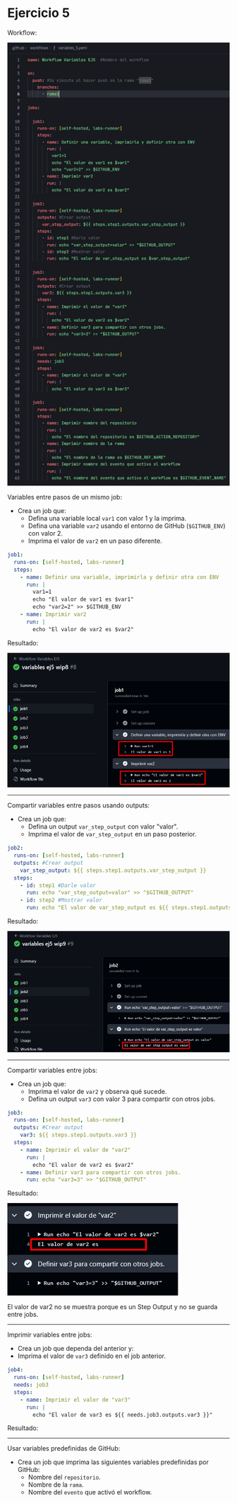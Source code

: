 # Ejercicio 5

Workflow:

![](../../datos/variables_ej5_foto1.png)

Variables entre pasos de un mismo job:

- Crea un job que:
  - Defina una variable local ``var1`` con valor 1 y la imprima.
  - Defina una variable ``var2`` usando el entorno de GitHub (``$GITHUB_ENV``) con valor 2.
  - Imprima el valor de ``var2`` en un paso diferente.

```yaml
job1:
  runs-on: [self-hosted, labs-runner]
  steps:
    - name: Definir una variable, imprimirla y definir otra con ENV
      run: |
        var1=1
        echo "El valor de var1 es $var1"
        echo "var2=2" >> $GITHUB_ENV
    - name: Imprimir var2
      run: |
        echo "El valor de var2 es $var2"
```

Resultado:

![](../../datos/variables_ej5_foto2.png)

---
Compartir variables entre pasos usando outputs:

- Crea un job que:
  - Defina un output ``var_step_output`` con valor "valor".
  - Imprima el valor de ``var_step_output`` en un paso posterior.

```yaml
job2:
  runs-on: [self-hosted, labs-runner]
  outputs: #Crear output
    var_step_output: ${{ steps.step1.outputs.var_step_output }}
  steps:
    - id: step1 #Darle valor
      run: echo "var_step_output=valor" >> "$GITHUB_OUTPUT" 
    - id: step2 #Mostrar valor
      run: echo "El valor de var_step_output es ${{ steps.step1.outputs.var_step_output }}"
```

Resultado:

![](../../datos/variables_ej5_foto3.png)

---
Compartir variables entre jobs:

- Crea un job que:
  - Imprima el valor de ``var2`` y observa qué sucede.
  - Defina un output ``var3`` con valor 3 para compartir con otros jobs.

```yaml
job3:
  runs-on: [self-hosted, labs-runner]
  outputs: #Crear output
    var3: ${{ steps.step1.outputs.var3 }}
  steps:
    - name: Imprimir el valor de "var2"
      run: |
        echo "El valor de var2 es $var2"
    - name: Definir var3 para compartir con otros jobs.
      run: echo "var3=3" >> "$GITHUB_OUTPUT"
```

Resultado:

![](../../datos/variables_ej5_foto4.png)

El valor de var2 no se muestra porque es un Step Output y no se guarda entre jobs.

---
Imprimir variables entre jobs:

- Crea un job que dependa del anterior y:
- Imprima el valor de ``var3`` definido en el job anterior.

```yaml
job4:
  runs-on: [self-hosted, labs-runner]
  needs: job3
  steps:
    - name: Imprimir el valor de "var3"
      run: |
        echo "El valor de var3 es ${{ needs.job3.outputs.var3 }}"
```

Resultado:

---
Usar variables predefinidas de GitHub:

- Crea un job que imprima las siguientes variables predefinidas por GitHub:
  - Nombre del ``repositorio``.
  - Nombre de la ``rama``.
  - Nombre del ``evento`` que activó el workflow.
